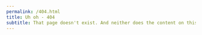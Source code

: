 ```yaml
---
permalink: /404.html
title: Uh oh - 404
subtitle: That page doesn't exist. And neither does the content on this one.
---
```

